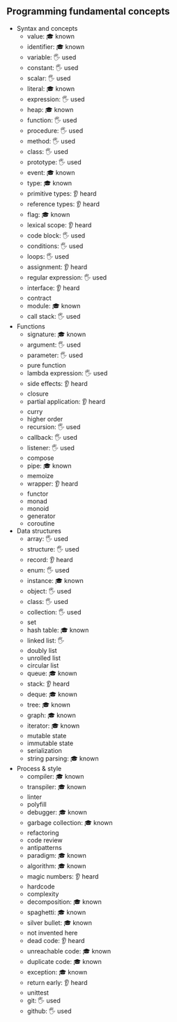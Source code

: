 ## Programming fundamental concepts

- Syntax and concepts
  - value: 🎓 known
  - identifier: 🎓 known
  - variable: 🖐️ used
  - constant: 🖐️ used
  - scalar: 🖐️ used
  - literal: 🎓 known
  - expression: 🖐️ used
  - heap: 🎓 known
  - function: 🖐️ used
  - procedure: 🖐️ used
  - method: 🖐️ used
  - class: 🖐️ used
  - prototype: 🖐️ used
  - event: 🎓 known
  - type: 🎓 known
  - primitive types: 👂 heard
  - reference types: 👂 heard
  - flag: 🎓 known
  - lexical scope: 👂 heard
  - code block: 🖐️ used
  - conditions: 🖐️ used
  - loops: 🖐️ used
  - assignment: 👂 heard
  - regular expression: 🖐️ used
  - interface: 👂 heard
  - contract
  - module: 🎓 known
  - call stack: 🖐️ used
- Functions
  - signature: 🎓 known
  - argument: 🖐️ used
  - parameter: 🖐️ used
  - pure function
  - lambda expression: 🖐️ used
  - side effects: 👂 heard
  - closure
  - partial application: 👂 heard
  - curry
  - higher order
  - recursion: 🖐️ used
  - callback: 🖐️ used
  - listener: 🖐️ used
  - compose
  - pipe: 🎓 known
  - memoize
  - wrapper: 👂 heard
  - functor
  - monad
  - monoid
  - generator
  - coroutine
- Data structures
  - array: 🖐️ used
  - structure: 🖐️ used
  - record: 👂 heard
  - enum: 🖐️ used
  - instance: 🎓 known
  - object: 🖐️ used
  - class: 🖐️ used
  - collection: 🖐️ used
  - set
  - hash table: 🎓 known
  - linked list: 🖐️
  - doubly list
  - unrolled list
  - circular list
  - queue: 🎓 known
  - stack: 👂 heard
  - deque: 🎓 known
  - tree: 🎓 known
  - graph: 🎓 known
  - iterator: 🎓 known
  - mutable state
  - immutable state
  - serialization
  - string parsing: 🎓 known
- Process & style
  - compiler: 🎓 known
  - transpiler: 🎓 known
  - linter
  - polyfill
  - debugger: 🎓 known
  - garbage collection: 🎓 known
  - refactoring
  - code review
  - antipatterns
  - paradigm: 🎓 known
  - algorithm: 🎓 known
  - magic numbers: 👂 heard
  - hardcode
  - complexity
  - decomposition: 🎓 known
  - spaghetti: 🎓 known
  - silver bullet: 🎓 known
  - not invented here
  - dead code: 👂 heard
  - unreachable code: 🎓 known
  - duplicate code: 🎓 known
  - exception: 🎓 known
  - return early: 👂 heard
  - unittest
  - git: 🖐️ used
  - github: 🖐️ used

